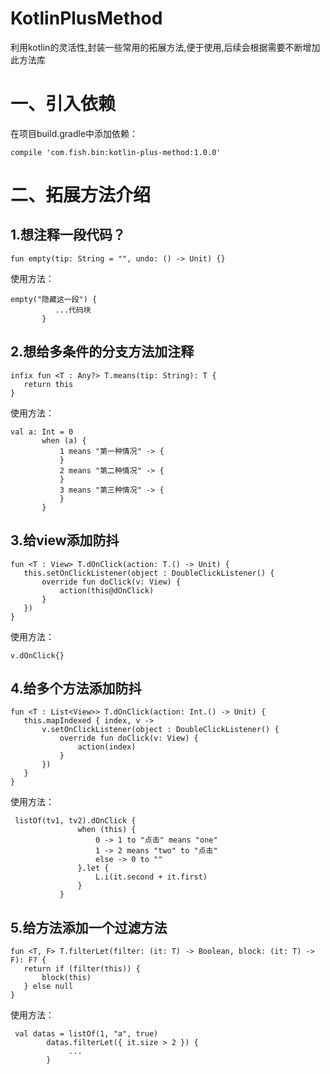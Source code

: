 # KotlinPlusMethod
  利用kotlin的灵活性,封装一些常用的拓展方法,便于使用,后续会根据需要不断增加此方法库  
# 一、引入依赖
  在项目build.gradle中添加依赖：
  ```
  compile 'com.fish.bin:kotlin-plus-method:1.0.0'
 ```
# 二、拓展方法介绍
## 1.想注释一段代码？
  ```
 fun empty(tip: String = "", undo: () -> Unit) {}
  ```
 使用方法：
 ```
 empty("隐藏这一段") {
           ...代码块
        }
 ```
 ## 2.想给多条件的分支方法加注释
 ```
infix fun <T : Any?> T.means(tip: String): T {
    return this
}
 ```
 使用方法：
 ```
val a: Int = 0
        when (a) {
            1 means "第一种情况" -> {
            }
            2 means "第二种情况" -> {
            }
            3 means "第三种情况" -> {
            }
        }
 ```
 
 ## 3.给view添加防抖
 ```
fun <T : View> T.dOnClick(action: T.() -> Unit) {
    this.setOnClickListener(object : DoubleClickListener() {
        override fun doClick(v: View) {
            action(this@dOnClick)
        }
    })
}
 ```
 使用方法：
 ```
 v.dOnClick{}
 ```
 ## 4.给多个方法添加防抖
 ```
 fun <T : List<View>> T.dOnClick(action: Int.() -> Unit) {
    this.mapIndexed { index, v ->
        v.setOnClickListener(object : DoubleClickListener() {
            override fun doClick(v: View) {
                action(index)
            }
        })
    }
}
 ```
 使用方法：
 ```
  listOf(tv1, tv2).dOnClick {
                when (this) {
                    0 -> 1 to "点击" means "one"
                    1 -> 2 means "two" to "点击"
                    else -> 0 to ""
                }.let {
                    L.i(it.second + it.first)
                }
            }
 ```
 ## 5.给方法添加一个过滤方法
 ```
 fun <T, F> T.filterLet(filter: (it: T) -> Boolean, block: (it: T) -> F): F? {
    return if (filter(this)) {
        block(this)
    } else null
}
```
使用方法：
```
 val datas = listOf(1, "a", true)
        datas.filterLet({ it.size > 2 }) {
             ...
        }
```

   

  
